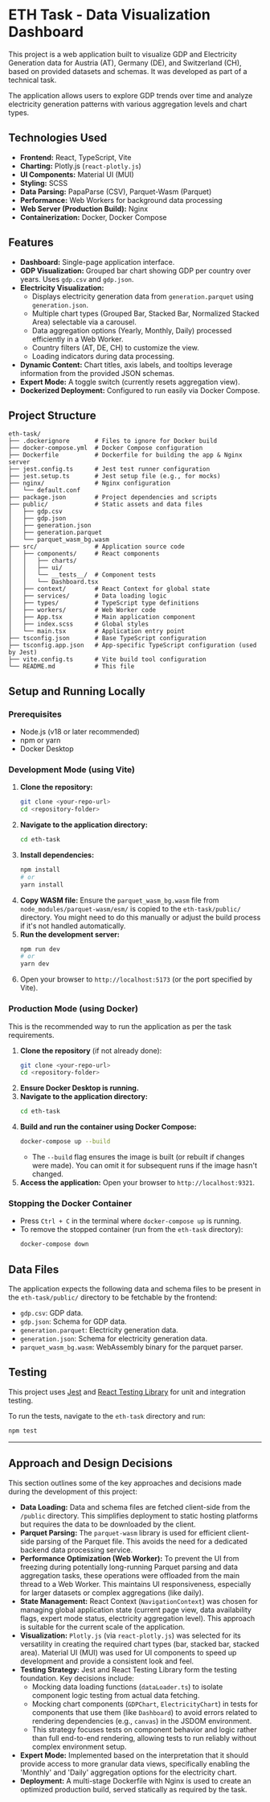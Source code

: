 # ETH Task - Data Visualization Dashboard

This project is a web application built to visualize GDP and Electricity Generation data for Austria (AT), Germany (DE), and Switzerland (CH), based on provided datasets and schemas. It was developed as part of a technical task.

The application allows users to explore GDP trends over time and analyze electricity generation patterns with various aggregation levels and chart types.

## Technologies Used

*   **Frontend:** React, TypeScript, Vite
*   **Charting:** Plotly.js (`react-plotly.js`)
*   **UI Components:** Material UI (MUI)
*   **Styling:** SCSS
*   **Data Parsing:** PapaParse (CSV), Parquet-Wasm (Parquet)
*   **Performance:** Web Workers for background data processing
*   **Web Server (Production Build):** Nginx
*   **Containerization:** Docker, Docker Compose

## Features

*   **Dashboard:** Single-page application interface.
*   **GDP Visualization:** Grouped bar chart showing GDP per country over years. Uses `gdp.csv` and `gdp.json`.
*   **Electricity Visualization:**
    *   Displays electricity generation data from `generation.parquet` using `generation.json`.
    *   Multiple chart types (Grouped Bar, Stacked Bar, Normalized Stacked Area) selectable via a carousel.
    *   Data aggregation options (Yearly, Monthly, Daily) processed efficiently in a Web Worker.
    *   Country filters (AT, DE, CH) to customize the view.
    *   Loading indicators during data processing.
*   **Dynamic Content:** Chart titles, axis labels, and tooltips leverage information from the provided JSON schemas.
*   **Expert Mode:** A toggle switch (currently resets aggregation view).
*   **Dockerized Deployment:** Configured to run easily via Docker Compose.

## Project Structure

```
eth-task/
├── .dockerignore       # Files to ignore for Docker build
├── docker-compose.yml  # Docker Compose configuration
├── Dockerfile          # Dockerfile for building the app & Nginx server
├── jest.config.ts      # Jest test runner configuration
├── jest.setup.ts       # Jest setup file (e.g., for mocks)
├── nginx/              # Nginx configuration
│   └── default.conf
├── package.json        # Project dependencies and scripts
├── public/             # Static assets and data files
│   ├── gdp.csv
│   ├── gdp.json
│   ├── generation.json
│   ├── generation.parquet
│   └── parquet_wasm_bg.wasm
├── src/                # Application source code
│   ├── components/     # React components
│   │   ├── charts/
│   │   ├── ui/
│   │   └── __tests__/  # Component tests
│   │   └── Dashboard.tsx
│   ├── context/        # React Context for global state
│   ├── services/       # Data loading logic
│   ├── types/          # TypeScript type definitions
│   ├── workers/        # Web Worker code
│   ├── App.tsx         # Main application component
│   ├── index.scss      # Global styles
│   └── main.tsx        # Application entry point
├── tsconfig.json       # Base TypeScript configuration
├── tsconfig.app.json   # App-specific TypeScript configuration (used by Jest)
├── vite.config.ts      # Vite build tool configuration
└── README.md           # This file
```

## Setup and Running Locally

### Prerequisites

*   Node.js (v18 or later recommended)
*   npm or yarn
*   Docker Desktop

### Development Mode (using Vite)

1.  **Clone the repository:**
    ```bash
    git clone <your-repo-url>
    cd <repository-folder>
    ```
2.  **Navigate to the application directory:**
    ```bash
    cd eth-task
    ```
3.  **Install dependencies:**
    ```bash
    npm install
    # or
    yarn install
    ```
4.  **Copy WASM file:** Ensure the `parquet_wasm_bg.wasm` file from `node_modules/parquet-wasm/esm/` is copied to the `eth-task/public/` directory. You might need to do this manually or adjust the build process if it's not handled automatically.
5.  **Run the development server:**
    ```bash
    npm run dev
    # or
    yarn dev
    ```
6.  Open your browser to `http://localhost:5173` (or the port specified by Vite).

### Production Mode (using Docker)

This is the recommended way to run the application as per the task requirements.

1.  **Clone the repository** (if not already done):
    ```bash
    git clone <your-repo-url>
    cd <repository-folder>
    ```
2.  **Ensure Docker Desktop is running.**
3.  **Navigate to the application directory:**
    ```bash
    cd eth-task 
    ```
4.  **Build and run the container using Docker Compose:**
    ```bash
    docker-compose up --build
    ```
    *   The `--build` flag ensures the image is built (or rebuilt if changes were made). You can omit it for subsequent runs if the image hasn't changed.
5.  **Access the application:** Open your browser to `http://localhost:9321`.

### Stopping the Docker Container

*   Press `Ctrl + C` in the terminal where `docker-compose up` is running.
*   To remove the stopped container (run from the `eth-task` directory):
    ```bash
    docker-compose down
    ```

## Data Files

The application expects the following data and schema files to be present in the `eth-task/public/` directory to be fetchable by the frontend:

*   `gdp.csv`: GDP data.
*   `gdp.json`: Schema for GDP data.
*   `generation.parquet`: Electricity generation data.
*   `generation.json`: Schema for electricity generation data.
*   `parquet_wasm_bg.wasm`: WebAssembly binary for the parquet parser.

## Testing

This project uses [Jest](https://jestjs.io/) and [React Testing Library](https://testing-library.com/docs/react-testing-library/intro/) for unit and integration testing.

To run the tests, navigate to the `eth-task` directory and run:

```bash
npm test
```

---

## Approach and Design Decisions

This section outlines some of the key approaches and decisions made during the development of this project:

*   **Data Loading:** Data and schema files are fetched client-side from the `/public` directory. This simplifies deployment to static hosting platforms but requires the data to be downloaded by the client.
*   **Parquet Parsing:** The `parquet-wasm` library is used for efficient client-side parsing of the Parquet file. This avoids the need for a dedicated backend data processing service.
*   **Performance Optimization (Web Worker):** To prevent the UI from freezing during potentially long-running Parquet parsing and data aggregation tasks, these operations were offloaded from the main thread to a Web Worker. This maintains UI responsiveness, especially for larger datasets or complex aggregations (like daily).
*   **State Management:** React Context (`NavigationContext`) was chosen for managing global application state (current page view, data availability flags, expert mode status, electricity aggregation level). This approach is suitable for the current scale of the application.
*   **Visualization:** `Plotly.js` (via `react-plotly.js`) was selected for its versatility in creating the required chart types (bar, stacked bar, stacked area). Material UI (MUI) was used for UI components to speed up development and provide a consistent look and feel.
*   **Testing Strategy:** Jest and React Testing Library form the testing foundation. Key decisions include:
    *   Mocking data loading functions (`dataLoader.ts`) to isolate component logic testing from actual data fetching.
    *   Mocking chart components (`GDPChart`, `ElectricityChart`) in tests for components that use them (like `Dashboard`) to avoid errors related to rendering dependencies (e.g., `canvas`) in the JSDOM environment.
    *   This strategy focuses tests on component behavior and logic rather than full end-to-end rendering, allowing tests to run reliably without complex environment setup.
*   **Expert Mode:** Implemented based on the interpretation that it should provide access to more granular data views, specifically enabling the 'Monthly' and 'Daily' aggregation options for the electricity chart.
*   **Deployment:** A multi-stage Dockerfile with Nginx is used to create an optimized production build, served statically as required by the task.
